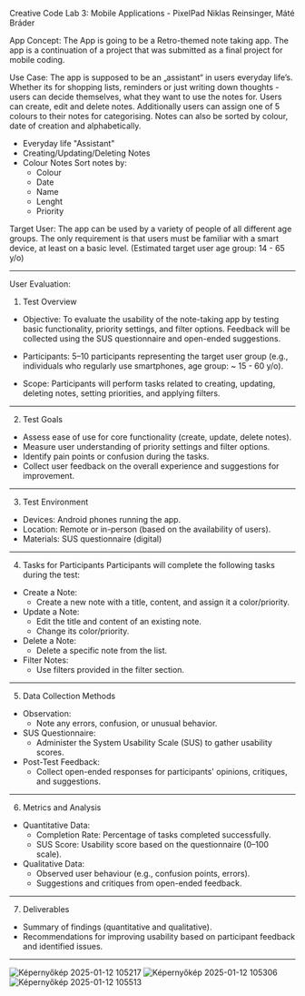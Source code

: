 Creative Code Lab 3: Mobile Applications - PixelPad
Niklas Reinsinger, Máté Bráder

App Concept: The App is going to be a Retro-themed note taking app. The app is a continuation of a project that was submitted as a final project for mobile coding.

Use Case:​ The app is supposed to be an „assistant“ in users everyday life’s. Whether its for shopping lists, reminders or just writing down thoughts - users can decide themselves, what they want to use the notes for. 
Users can create, edit and delete notes. Additionally users can assign one of 5 colours to their notes for categorising. Notes can also be sorted by colour, date of creation and alphabetically.

- Everyday life "Assistant"​
- Creating/Updating/Deleting Notes​
- Colour Notes​
  Sort notes by:​
    - Colour​
    - Date​
    - Name​
    - Lenght​
    - Priority​

​Target User​:
The app can be used by a variety of people of all different age groups. The only requirement is that users must be familiar with a smart device, at least on a basic level. 
(Estimated target user age group: 14 - 65 y/o)

____________________________________________________________________________________________

User Evaluation: 

1. Test Overview
  - Objective:
To evaluate the usability of the note-taking app by testing basic functionality,
priority settings, and filter options. Feedback will be collected using the SUS
questionnaire and open-ended suggestions.

  - Participants:
5–10 participants representing the target user group (e.g., individuals who regularly
use smartphones, age group: ~ 15 - 60 y/o).

  - Scope:
Participants will perform tasks related to creating, updating, deleting notes, setting
priorities, and applying filters.

____________________________________________________________________________________________

2. Test Goals
  - Assess ease of use for core functionality (create, update, delete notes).
  - Measure user understanding of priority settings and filter options.
  - Identify pain points or confusion during the tasks.
  - Collect user feedback on the overall experience and suggestions for improvement.

____________________________________________________________________________________________

3. Test Environment
  - Devices: Android phones running the app.
  - Location: Remote or in-person (based on the availability of users).
  - Materials: SUS questionnaire (digital)

____________________________________________________________________________________________

4. Tasks for Participants
Participants will complete the following tasks during the test:
  - Create a Note:
    - Create a new note with a title, content, and assign it a color/priority.
  - Update a Note:
    - Edit the title and content of an existing note.
    - Change its color/priority.
  - Delete a Note:
    - Delete a specific note from the list.
  - Filter Notes:
    - Use filters provided in the filter section.

____________________________________________________________________________________________
     
5. Data Collection Methods
  - Observation:
    - Note any errors, confusion, or unusual behavior.
  - SUS Questionnaire:
    - Administer the System Usability Scale (SUS) to gather usability scores.
  - Post-Test Feedback:
    - Collect open-ended responses for participants' opinions, critiques, and
suggestions.

____________________________________________________________________________________________

6. Metrics and Analysis
  - Quantitative Data:
    - Completion Rate: Percentage of tasks completed successfully.
    - SUS Score: Usability score based on the questionnaire (0–100 scale).
- Qualitative Data:
  - Observed user behaviour (e.g., confusion points, errors).
  - Suggestions and critiques from open-ended feedback.
 
____________________________________________________________________________________________
  
7. Deliverables
  - Summary of findings (quantitative and qualitative).
  - Recommendations for improving usability based on participant feedback and
identified issues.

____________________________________________________________________________________________


![Képernyőkép 2025-01-12 105217](https://github.com/user-attachments/assets/a0d63ce2-1a39-4d20-9ea6-5c1506d04cd6)
![Képernyőkép 2025-01-12 105306](https://github.com/user-attachments/assets/c1e08ef8-1505-4151-a2cf-9e9d126a48da)
![Képernyőkép 2025-01-12 105513](https://github.com/user-attachments/assets/5570ab9a-bcfc-4e1a-979d-5bb4caf8ee3b)
​

​

